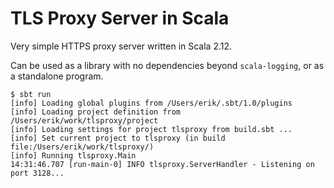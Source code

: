 # TLS Proxy Server in Scala

Very simple HTTPS proxy server written in Scala 2.12.

Can be used as a library with no dependencies beyond `scala-logging`, or as a
standalone program.

```
$ sbt run
[info] Loading global plugins from /Users/erik/.sbt/1.0/plugins
[info] Loading project definition from /Users/erik/work/tlsproxy/project
[info] Loading settings for project tlsproxy from build.sbt ...
[info] Set current project to tlsproxy (in build file:/Users/erik/work/tlsproxy/)
[info] Running tlsproxy.Main 
14:31:46.707 [run-main-0] INFO tlsproxy.ServerHandler - Listening on port 3128...
```